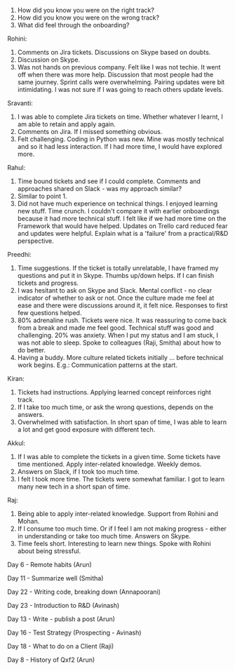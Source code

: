 1. How did you know you were on the right track?
2. How did you know you were on the wrong track?
3. What did feel through the onboarding?


Rohini:
1. Comments on Jira tickets. Discussions on Skype based on doubts.
2. Discussion on Skype. 
3. Was not hands on previous company. Felt like I was not techie. It went off when there was more help. Discussion that most people had the same journey. Sprint calls were overwhelming. Pairing updates were bit intimidating. I was not sure if I was going to reach others update levels.


Sravanti:
1. I was able to complete Jira tickets on time. Whether whatever I learnt, I am able to retain and apply again. 
2. Comments on Jira. If I missed something obvious. 
3. Felt challenging. Coding in Python was new. Mine was mostly technical and so it had less interaction. If I had more time, I would have explored more. 

Rahul:
1. Time bound tickets and see if I could complete. Comments and approaches shared on Slack - was my approach similar?
2. Similar to point 1. 
3. Did not have much experience on technical things. I enjoyed learning new stuff. Time crunch. I couldn't compare it with earlier onboardings because it had more technical stuff. I felt like if we had more time on the Framework that would have helped. Updates on Trello card reduced fear and updates were helpful. Explain what is a 'failure' from a practical/R&D perspective.   

Preedhi:
1. Time suggestions. If the ticket is totally unrelatable, I have framed my questions and put it in Skype. Thumbs up/down helps. If I can finish tickets and progress.
2. I was hesitant to ask on Skype and Slack. Mental conflict - no clear indicator of whether to ask or not. Once the culture made me feel at ease and there were discussions around it, it felt nice. Responses to first few questions helped.
3. 80% adrenaline rush. Tickets were nice. It was reassuring to come back from a break and made me feel good. Technical stuff was good and challenging. 20% was anxiety. When I put my status and I am stuck, I was not able to sleep. Spoke to colleagues (Raji, Smitha) about how to do better.
4. Having a buddy. More culture related tickets initially ... before technical work begins. E.g.: Communication patterns at the start.


Kiran:
1. Tickets had instructions. Applying learned concept reinforces right track.
2. If I take too much time, or ask the wrong questions, depends on the answers. 
3. Overwhelmed with satisfaction. In short span of time, I was able to learn a lot and get good exposure with different tech. 

Akkul:
1. If I was able to complete the tickets in a given time. Some tickets have time mentioned. Apply inter-related knowledge. Weekly demos. 
2. Answers on Slack, if I took too much time. 
3. I felt I took more time. The tickets were somewhat familiar. I got to learn many new tech in a short span of time.

Raj:
1. Being able to apply inter-related knowledge. Support from Rohini and Mohan. 
2. If I consume too much time. Or if I feel I am not making progress - either in understanding or take too much time. Answers on Skype.
3. Time feels short. Interesting to learn new things. Spoke with Rohini about being stressful. 


Day 6 - Remote habits (Arun)

Day 11 - Summarize well (Smitha)

Day 22 - Writing code, breaking down (Annapoorani)

Day 23 - Introduction to R&D (Avinash)

Day 13 - Write - publish a post (Arun)

Day 16 - Test Strategy (Prospecting - Avinash)

Day 18 - What to do on a Client (Raji)

Day 8 - History of Qxf2 (Arun)
